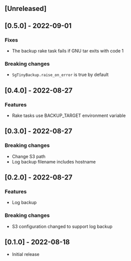 ## [Unreleased]

## [0.5.0] - 2022-09-01

### Fixes
- The backup rake task fails if GNU tar exits with code 1

### Breaking changes
- `SgTinyBackup.raise_on_error` is true by default

## [0.4.0] - 2022-08-27

### Features
- Rake tasks use BACKUP_TARGET environment variable

## [0.3.0] - 2022-08-27

### Breaking changes
- Change S3 path
- Log backup filename includes hostname

## [0.2.0] - 2022-08-27

### Features
- Log backup

### Breaking changes
- S3 configuration changed to support log backup

## [0.1.0] - 2022-08-18

- Initial release
